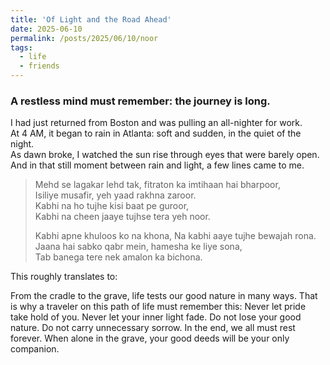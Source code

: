 ```yaml
---
title: 'Of Light and the Road Ahead'
date: 2025-06-10
permalink: /posts/2025/06/10/noor
tags:
  - life
  - friends
---
```


### A restless mind must remember: the journey is long. 

I had just returned from Boston and was pulling an all-nighter for work.  
At 4 AM, it began to rain in Atlanta: soft and sudden, in the quiet of the night.  
As dawn broke, I watched the sun rise through eyes that were barely open.
And in that still moment between rain and light, a few lines came to me.


> Mehd se lagakar lehd tak, fitraton ka imtihaan hai bharpoor,  
> Isiliye musafir, yeh yaad rakhna zaroor.  
> Kabhi na ho tujhe kisi baat pe guroor,    
> Kabhi na cheen jaaye tujhse tera yeh noor.
>
> Kabhi apne khuloos ko na khona,
> Na kabhi aaye tujhe bewajah rona.
> Jaana hai sabko qabr mein, hamesha ke liye sona,  
> Tab banega tere nek amalon ka bichona.

This roughly translates to:

From the cradle to the grave, life tests our good nature in many ways.
That is why a traveler on this path of life must remember this:
Never let pride take hold of you. Never let your inner light fade.
Do not lose your good nature. Do not carry unnecessary sorrow.
In the end, we all must rest forever.
When alone in the grave, your good deeds will be your only companion.